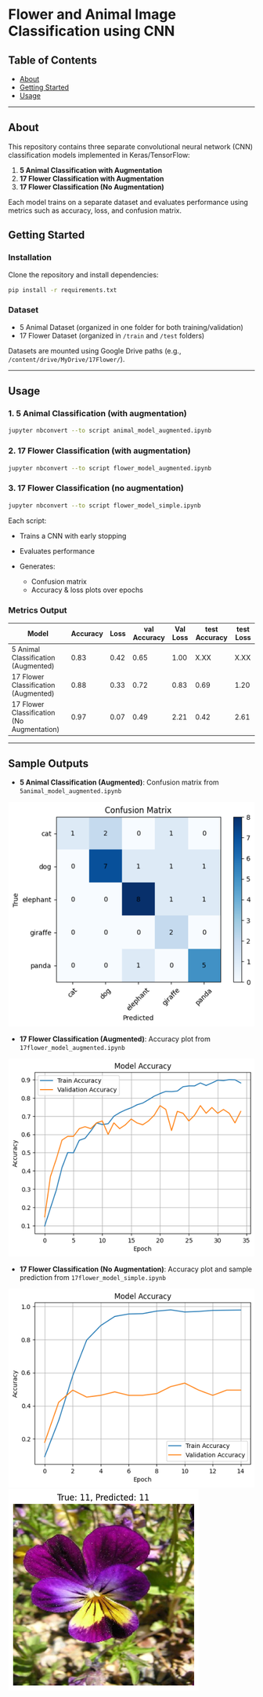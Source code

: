 # Flower and Animal Image Classification using CNN

## Table of Contents

* [About](#about)
* [Getting Started](#getting-started)
* [Usage](#usage)

---

## About <a name="about"></a>

This repository contains three separate convolutional neural network (CNN) classification models implemented in Keras/TensorFlow:

1. **5 Animal Classification with Augmentation**
2. **17 Flower Classification with Augmentation**
3. **17 Flower Classification (No Augmentation)**

Each model trains on a separate dataset and evaluates performance using metrics such as accuracy, loss, and confusion matrix.

## Getting Started <a name="getting-started"></a>

### Installation

Clone the repository and install dependencies:

```bash
pip install -r requirements.txt
```

### Dataset

* 5 Animal Dataset (organized in one folder for both training/validation)
* 17 Flower Dataset (organized in `/train` and `/test` folders)

Datasets are mounted using Google Drive paths (e.g., `/content/drive/MyDrive/17Flower/`).

---

## Usage <a name="usage"></a>

### 1. 5 Animal Classification (with augmentation)

```bash
jupyter nbconvert --to script animal_model_augmented.ipynb
```

### 2. 17 Flower Classification (with augmentation)

```bash
jupyter nbconvert --to script flower_model_augmented.ipynb
```

### 3. 17 Flower Classification (no augmentation)

```bash
jupyter nbconvert --to script flower_model_simple.ipynb
```

Each script:

* Trains a CNN with early stopping
* Evaluates performance
* Generates:

  * Confusion matrix
  * Accuracy & loss plots over epochs

### Metrics Output

| Model                                     | Accuracy | Loss | val Accuracy | Val Loss | test Accuracy | test Loss |
|-------------------------------------------|----------|--------|----------|--------|----------|--------|
| 5 Animal Classification (Augmented)       | 0.83     | 0.42 | 0.65     | 1.00   | X.XX     | X.XX   |
| 17 Flower Classification (Augmented)      | 0.88     | 0.33 | 0.72     | 0.83   | 0.69     | 1.20   |
| 17 Flower Classification (No Augmentation)| 0.97     | 0.07 | 0.49     | 2.21   | 0.42     | 2.61   |

---

## Sample Outputs

* **5 Animal Classification (Augmented)**: Confusion matrix from `5animal_model_augmented.ipynb`

![Confusion matrix](output/5Animal_CM.png)

* **17 Flower Classification (Augmented)**: Accuracy plot from `17flower_model_augmented.ipynb`

![Accuracy plot](output/17Flower_augmented_acc.png)

* **17 Flower Classification (No Augmentation)**: Accuracy plot and sample prediction from `17flower_model_simple.ipynb`

![Accuracy plot](output/17Flower_simple_acc.png)
![sample prediction](output/17Flower_simple_sample.png)
